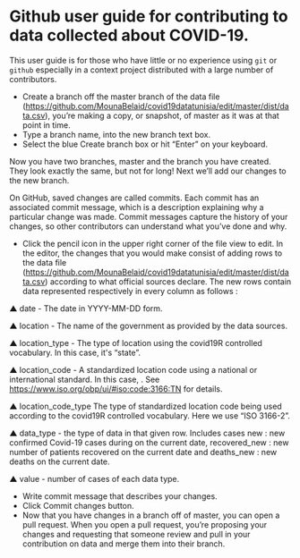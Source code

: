 # Github user guide for contributing to data collected about COVID-19.

This user guide is for those who have little or no experience using `git` or` github` especially in a context project distributed with a large number of contributors.

- Create a branch off the master branch of the data file (https://github.com/MounaBelaid/covid19datatunisia/edit/master/dist/data.csv),
you’re making a copy, or snapshot, of master as it was at that point in time.
- Type a branch name, into the new branch text box.
- Select the blue Create branch box or hit “Enter” on your keyboard.

Now you have two branches, master and the branch you have created. They look exactly the same, but not for long! Next we’ll add our changes to the new branch.

On GitHub, saved changes are called commits. Each commit has an associated commit message, which is a description explaining why a particular change was made. 
Commit messages capture the history of your changes, so other contributors can understand what you’ve done and why.

- Click the  pencil icon in the upper right corner of the file view to edit. In the editor, the changes that you would make consist of 
adding rows to the data file (https://github.com/MounaBelaid/covid19datatunisia/edit/master/dist/data.csv) according to what official
sources declare.
The new rows contain data represented respectively in every column as follows :

▲ date - The date in YYYY-MM-DD form.

▲ location - The name of the government as provided by the data sources.

▲ location_type - The type of location using the covid19R controlled vocabulary. In this case, it's “state”.

▲ location_code - A standardized location code using a national or international standard. In this case, . See https://www.iso.org/obp/ui/#iso:code:3166:TN for details.

▲ location_code_type The type of standardized location code being used according to the covid19R controlled vocabulary. Here we use “ISO 3166-2”.

▲ data_type - the type of data in that given row. Includes cases new : new confirmed Covid-19 cases during on the current date,
recovered_new : new number of patients recovered on the current date and deaths_new : new deaths on the current date.

▲ value - number of cases of each data type.

- Write  commit message that describes your changes.
- Click Commit changes button.
- Now that you have changes in a branch off of master, you can open a pull request. When you open a pull request,
you’re proposing your changes and requesting that someone review and pull in your contribution on data and merge them into their branch.
